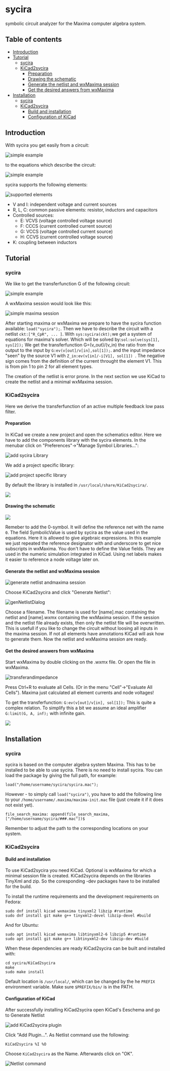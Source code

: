 # sycira
symbolic circuit analyzer for the Maxima computer algebra system.
## Table of contents
* [Introduction](#introduction)
* [Tutorial](#tutorial)
     * [sycira](#sycira-1)
     * [KiCad2sycira](#kicad2sycira)
         * [Preparation](#preparation)
         * [Drawing the schematic](#drawing-the-schematic)
         * [Generate the netlist and wxMaxima session](#generate-the-netlist-and-wxmaxima-session)
         * [Get the desired answers from wxMaxima](#get-the-desired-answers-from-wxmaxima)
 * [Installation](#installation)
     * [sycira](#sycira-2)
     * [KiCad2sycira](#kicad2sycira-1)
         * [Build and installation](#build-and-installation)
         * [Configuration of KiCad](#configuration-of-kicad)
## Introduction
With sycira you get easily from a circuit:

![simple example](images/simpleRC.png)

to the equations which describe the circuit:

![simple example](images/simpleRC_GZ.png)

sycira supports the following elements:

![supported elements](images/elements.png)

- V and I: independent voltage and current sources
- R, L, C: common passive elements: resistor, inductors and capacitors
- Controlled sources:
    - E: VCVS (voltage controlled voltage source)
    - F: CCCS (current controlled current source)
    - G: VCCS (voltage controlled current source)
    - H: CCVS (current controlled voltage source)
- K: coupling between inductors


## Tutorial
### sycira
We like to get the transferfunction G of the following circuit:

![simple example](images/simpleR_CpR.png)

A wxMaxima session would look like this:

![simple maxima session](images/tutorial_sycira.png)

After starting maxima or wxMaxima we prepare to have the sycira function available: ```load("sycira");```. Then we have to describe the circuit with a netlist ```ckt:["R_CpR", ... ]```.
With ```sys:sycira(ckt);```we get a system of equations for maxima's solver.
Which will be solved by:```sol:solve(sys[1], sys[2]);```
We get the transferfunction G=(v_out)/(v_in) the ratio from the output to the input by ```G:ev(v[out]/v[in],sol[1]);```. and the input impedance "seen" by the source V1 with ```Z_in:ev(v[in]/-i[V1], sol[1]) ```. The negative sign comes from the definition of the current throught the element V1. This is from pin 1 to pin 2 for all element types.

The creation of the netlist is error prone. In the next section we use KiCad to create the netlist and a minimal wxMaxima session.

### KiCad2sycira
Here we derive the transferfunction of an active multiple feedback low pass filter.
<!-- And calculate the element values to realize a butterwoth lowpass filter.-->

#### Preparation
In KiCad we create a new project and open the schematics editor. Here we have to add the components library with the sycira elements. In the menubar click on "Preferences"->"Manage Symbol Libraries...":

 ![add sycira Library](images/AddLibraries.png)

 We add a project specific library:

 ![add project specific library](images/AddProjectSpecificLibrary.png)

By default the library is installed in ```/usr/local/share/KiCad2sycira/```.

![](images/LibraryAdded.png)

#### Drawing the schematic
![](images/tutorial_KiCad2sycira_schematics.png)

Remeber to add the 0-symbol. It will define the reference net with the name ```0```.
The field SymbolicValue is used by sycira as the value used in the equations. Here it is allowed to give algebraic expressions. In this example we just repeated the reference designator with and underscore to get nice subscripts in wxMaxima.
You don't have to define the Value fields. They are used in the numeric simulation integrated in KiCad.
Using net labels makes it easier to reference a node voltage later on.

#### Generate the netlist and wxMaxima session
![generate netlist andmaxima session](images/GenerateNetlist.png)

Choose KiCad2sycira and click "Generate Netlist":

![genNetlistDialog](images/GenerateNetlistDialog.png)

Choose a filename. The filename is used for [name].mac containing the netlist and [name].wxmx containing the  wxMaxima session.
If the session and the netlist file already exists, then only the netlist file will be overwritten. This is usefull if you like to change the circuit without loosing all inputs in the maxima session.
If not all elements have annotations KiCad will ask how to generate them.
Now the netlist and wxMaxima session are ready.

#### Get the desired answers from wxMaxima
Start wxMaxima by double clicking on the .wxmx file. Or open the file in wxMaxima.

![transferandimpedance](images/tutorial_KiCad2sycira_maxima.png)

Press Ctrl+R to evaluate all Cells. (Or in the menu "Cell"->"Evaluate All Cells"). Maxima just calculated all element currents and node voltages!

To get the transferfunction: ```G:ev(v[out]/v[in], sol[1]);``` This is quite a complex relation.
To simplify this a bit we assume an ideal amplifier ```G:limit(G, A, inf);``` with infinite gain.

![](images/tutorial_KiCad2sycira_result.png)
<!-- The poles of a butterwoth filter are given by:
$$S_P=-\sin{\frac{(2 k - 1)\pi}{2 n}} + j\cdot \cos{\frac{(2 k - 1)\pi}{2 n}}$$ -->



## Installation
### sycira
sycira is based on the computer algebra system Maxima. This has to be installed to be able to use sycira.
There is no need to install sycira. You can load the package by giving the full path, for example:
```
load("/home/username/sycira/sycira.mac");
```
However - to simply call `load("sycira")`, you have to add the following line to your `/home/username/.maxima/maxima-init.mac` file (just create it if it does not exist yet).
```
file_search_maxima: append(file_search_maxima, ["/home/username/sycira/###.mac"])$
```
Remember to adjust the path to the corresponding locations on your system.

### KiCad2sycira
#### Build and installation
To use KiCad2sycira you need KiCad. Optional  is wxMaxima for which a minimal session file is created.
KiCad2sycira depends on the libraries TinyXml and zip. So the coresponding -dev packages have to be installed for the build.

To install the runtime requirements and the development requirements on Fedora:
```
sudo dnf install kicad wxmaxima tinyxml2 libzip #runtime
sudo dnf install git make g++ tinyxml2-devel libzip-devel #build
```
And for Ubuntu:
```
sudo apt install kicad wxmaxima libtinyxml2-6 libzip5 #runtime
sudo apt install git make g++ libtinyxml2-dev libzip-dev #build
```
When these dependencies are ready KiCad2sycira can be built and installed with:
```
cd sycira/KiCad2sycira
make
sudo make install
```
Default location is ```/usr/local/```, which can be changed by the he ```PREFIX``` environment variable.
Make sure ```$PREFIX/bin/``` is in the PATH.

#### Configuration of KiCad
After successfully installing KiCad2sycira open KiCad's Eeschema and go to Generate Netlist

 ![add KiCad2sycira plugin](images/GenerateNetlist.png)

Click "Add Plugin...". As Netlist command use the following:
```
KiCad2sycira %I %O
```
Choose ```KiCad2sycira``` as the Name. Afterwards click on "OK".

![Netlist command](images/AddPlugin.png)



